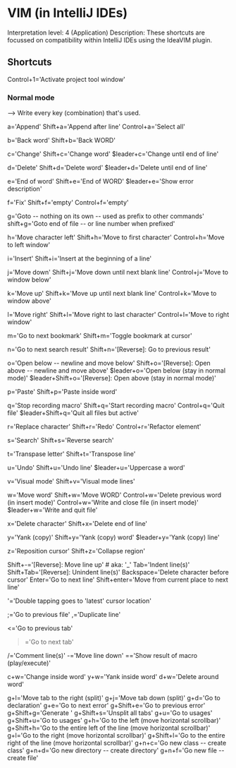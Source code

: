 # VIM (in IntelliJ IDEs)
Interpretation level: 4 (Application)
Description: These shortcuts are focussed on compatibility within IntelliJ IDEs using the IdeaVIM plugin.


## Shortcuts
Control+1='Activate project tool window'

### Normal mode
--> Write every key (combination) that's used.

a='Append'
Shift+a='Append after line'
Control+a='Select all'

b='Back word'
Shift+b='Back WORD'

c='Change'
Shift+c='Change word'
$leader+c='Change until end of line'

d='Delete'
Shift+d='Delete word'
$leader+d='Delete until end of line'

e='End of word'
Shift+e='End of WORD'
$leader+e='Show error description'

f='Fix'
Shift+f='empty'
Control+f='empty'

g='Goto -- nothing on its own -- used as prefix to other commands'
shift+g='Goto end of file -- or line number when prefixed'

h='Move character left'
Shift+h='Move to first character'
Control+h='Move to left window'

i='Insert'
Shift+i='Insert at the beginning of a line'

j='Move down'
Shift+j='Move down until next blank line'
Control+j='Move to window below'

k='Move up'
Shift+k='Move up until next blank line'
Control+k='Move to window above'

l='Move right'
Shift+l='Move right to last character'
Control+l='Move to right window'

m='Go to next bookmark'
Shift+m='Toggle bookmark at cursor'

n='Go to next search result'
Shift+n='[Reverse]: Go to previous result'

o='Open below -- newline and move below'
Shift+o='[Reverse]: Open above -- newline and move above'
$leader+o='Open below (stay in normal mode)'
$leader+Shift+o='[Reverse]: Open above (stay in normal mode)'

p='Paste'
Shift+p='Paste inside word'

q='Stop recording macro'
Shift+q='Start recording macro'
Control+q='Quit file'
$leader+Shift+q='Quit all files but active'

r='Replace character'
Shift+r='Redo'
Control+r='Refactor element'

s='Search'
Shift+s='Reverse search'

t='Transpase letter'
Shift+t='Transpose line'

u='Undo'
Shift+u='Undo line'
$leader+u='Uppercase a word'

v='Visual mode'
Shift+v='Visual mode lines'

w='Move word'
Shift+w='Move WORD'
Control+w='Delete previous word (in insert mode)'
Control+w='Write and close file (in insert mode)'
$leader+w='Write and quit file'

x='Delete character'
Shift+x='Delete end of line'

y='Yank (copy)'
Shift+y='Yank (copy) word'
$leader+y='Yank (copy) line'

z='Reposition cursor'
Shift+z='Collapse region'

Shift+-='[Reverse]: Move line up' # aka: '_'
Tab='Indent line(s)'
Shift+Tab='[Reverse]: Unindent line(s)'
Backspace='Delete character before cursor'
Enter='Go to next line'
Shift+enter='Move from current place to next line'

'='Double tapping goes to 'latest' cursor location'

;='Go to previous file'
,='Duplicate line'

<='Go to previous tab'
>='Go to next tab'

/='Comment line(s)'
-='Move line down'
=='Show result of macro (play/execute)'

c+w='Change inside word'
y+w='Yank inside word'
d+w='Delete around word'

g+l='Move tab to the right (split)'
g+j='Move tab down (split)'
g+d='Go to declaration'
g+e='Go to next error'
g+Shift+e='Go to previous error'
g+Shift+g='Generate <IDE action>'
g+Shift+s='Unsplit all tabs'
g+u='Go to usages'
g+Shift+u='Go to usages'
g+h='Go to the left (move horizontal scrollbar)'
g+Shift+h='Go to the entire left of the line (move horizontal scrollbar)'
g+l='Go to the right (move horizontal scrollbar)'
g+Shift+l='Go to the entire right of the line (move horizontal scrollbar)'
g+n+c='Go new class -- create class'
g+n+d='Go new directory -- create directory'
g+n+f='Go new file -- create file'
